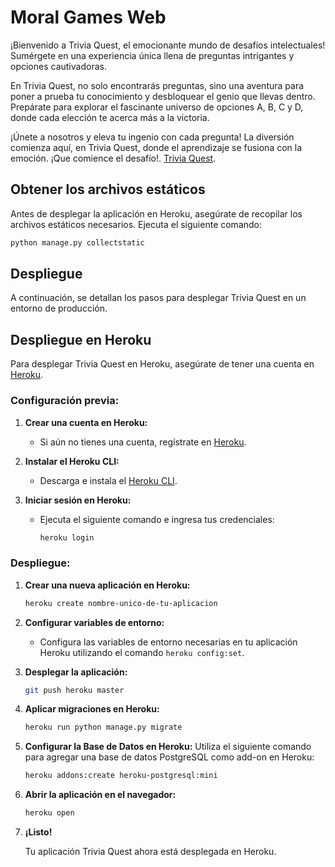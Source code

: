 # Moral Games Web

¡Bienvenido a Trivia Quest, el emocionante mundo de desafíos intelectuales! Sumérgete en una experiencia única llena de preguntas intrigantes y opciones cautivadoras.

En Trivia Quest, no solo encontrarás preguntas, sino una aventura para poner a prueba tu conocimiento y desbloquear el genio que llevas dentro. Prepárate para explorar el fascinante universo de opciones A, B, C y D, donde cada elección te acerca más a la victoria.

¡Únete a nosotros y eleva tu ingenio con cada pregunta! La diversión comienza aquí, en Trivia Quest, donde el aprendizaje se fusiona con la emoción. ¡Que comience el desafío!. [Trivia Quest](https://trivia-quest-17c2d37d8833.herokuapp.com/).

## Obtener los archivos estáticos

Antes de desplegar la aplicación en Heroku, asegúrate de recopilar los archivos estáticos necesarios. Ejecuta el siguiente comando:

```bash
python manage.py collectstatic
```

## Despliegue

A continuación, se detallan los pasos para desplegar Trivia Quest en un entorno de producción. 

## Despliegue en Heroku

Para desplegar Trivia Quest en Heroku, asegúrate de tener una cuenta en [Heroku](https://www.heroku.com/).

### Configuración previa:

1. **Crear una cuenta en Heroku:**
    - Si aún no tienes una cuenta, regístrate en [Heroku](https://signup.heroku.com/).

2. **Instalar el Heroku CLI:**
    - Descarga e instala el [Heroku CLI](https://devcenter.heroku.com/articles/heroku-cli).

3. **Iniciar sesión en Heroku:**
    - Ejecuta el siguiente comando e ingresa tus credenciales:
      ```bash
      heroku login
      ```

### Despliegue:

1. **Crear una nueva aplicación en Heroku:**
    ```bash
    heroku create nombre-unico-de-tu-aplicacion
    ```

2. **Configurar variables de entorno:**
    - Configura las variables de entorno necesarias en tu aplicación Heroku utilizando el comando `heroku config:set`.

3. **Desplegar la aplicación:**
    ```bash
    git push heroku master
    ```

4. **Aplicar migraciones en Heroku:**
    ```bash
    heroku run python manage.py migrate
    ```

4. **Configurar la Base de Datos en Heroku:**
Utiliza el siguiente comando para agregar una base de datos PostgreSQL como add-on en Heroku:
    ```bash
    heroku addons:create heroku-postgresql:mini
    ```

5. **Abrir la aplicación en el navegador:**
    ```bash
    heroku open
    ```

6. **¡Listo!**

    Tu aplicación Trivia Quest ahora está desplegada en Heroku.